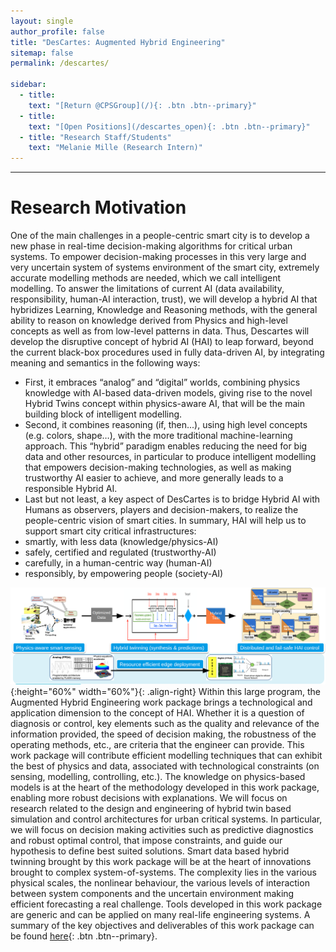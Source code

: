 ```yaml
---
layout: single
author_profile: false
title: "DesCartes: Augmented Hybrid Engineering"
sitemap: false
permalink: /descartes/

sidebar:
  - title:
    text: "[Return @CPSGroup](/){: .btn .btn--primary}"
  - title:
    text: "[Open Positions](/descartes_open){: .btn .btn--primary}"
  - title: "Research Staff/Students"
    text: "Melanie Mille (Research Intern)"
---
```


******

# Research Motivation

One of the main challenges in a people-centric smart city is to develop a new phase in real-time decision-making algorithms for critical urban systems. To empower decision-making processes in this very large and very uncertain system of systems environment of the smart city, extremely accurate modelling methods are needed, which we call intelligent modelling. To answer the limitations of current AI (data availability, responsibility, human-AI interaction, trust), we will develop a hybrid AI that hybridizes Learning, Knowledge and Reasoning methods, with the general ability to reason on knowledge derived from Physics and high-level concepts as well as from low-level patterns in data. Thus, Descartes will develop the disruptive concept of hybrid AI (HAI) to leap forward, beyond the current black-box procedures used in fully data-driven AI, by integrating meaning and semantics in the following ways: 

- First, it embraces “analog” and “digital” worlds, combining physics knowledge with AI-based data-driven models, giving rise to the novel Hybrid Twins concept within physics-aware AI, that will be the main building block of intelligent modelling. 
- Second, it combines reasoning (if, then...), using high level concepts (e.g. colors, shape…), with the more traditional machine-learning approach. This “hybrid” paradigm enables reducing the need for big data and other resources, in particular to produce intelligent modelling that empowers decision-making technologies, as well as making trustworthy AI easier to achieve, and more generally leads to a responsible Hybrid AI. 
- Last but not least, a key aspect of DesCartes is to bridge Hybrid AI with Humans as observers, players and decision-makers, to realize the people-centric vision of smart cities. In summary, HAI will help us to support smart city critical infrastructures:
- smartly, with less data (knowledge/physics-AI)
- safely, certified and regulated (trustworthy-AI)
- carefully, in a human-centric way (human-AI)
- responsibly, by empowering people (society-AI)

![image-right](/_pages/assets/descartes/wp8_overview.png){:height="60%" width="60%"}{: .align-right}
Within this large program, the Augmented Hybrid Engineering work package brings a technological and application dimension to the concept of HAI. Whether it is a question of diagnosis or control, key elements such as the quality and relevance of the information provided, the speed of decision making, the robustness of the operating methods, etc., are criteria that the engineer can provide. This work package will contribute efficient modelling techniques that can exhibit the best of physics and data, associated with technological constraints (on sensing, modelling, controlling, etc.). The knowledge on physics-based models is at the heart of the methodology developed in this work package, enabling more robust decisions with explanations. We will focus on research related to the design and engineering of hybrid twin based simulation and control architectures for urban critical systems. In particular, we will focus on decision making activities such as predictive diagnostics and robust optimal control, that impose constraints, and guide our hypothesis to define best suited solutions. Smart data based hybrid twinning brought by this work package will be at the heart of innovations brought to complex system-of-systems. The complexity lies in the various physical scales, the nonlinear behaviour, the various levels of interaction between system components and the uncertain environment making efficient forecasting a real challenge. Tools developed in this work package are generic and can be applied on many real-life engineering systems. A summary of the key objectives and deliverables of this work package can be found [here](/_pages/assets/descartes/id_card.pdf){: .btn .btn--primary}.
 
